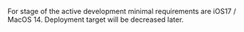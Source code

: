 For stage of the active development minimal requirements are iOS17 / MacOS 14. Deployment target will be decreased later.
